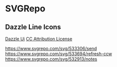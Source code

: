# SVGRepo
## Dazzle Line Icons
[Dazzle Ui](https://www.svgrepo.com/author/Dazzle%20UI/) [CC Attribution License](https://www.svgrepo.com/page/licensing#CC%20Attribution)

https://www.svgrepo.com/svg/533306/send
https://www.svgrepo.com/svg/533694/refresh-ccw
https://www.svgrepo.com/svg/532913/notes